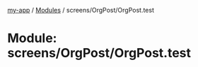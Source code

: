 [my-app](../README.md) / [Modules](../modules.md) / screens/OrgPost/OrgPost.test

# Module: screens/OrgPost/OrgPost.test
